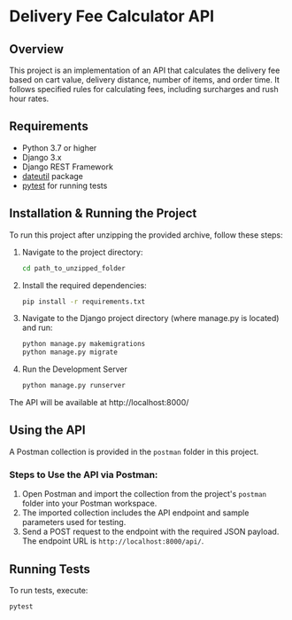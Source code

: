 # Delivery Fee Calculator API

## Overview
This project is an implementation of an API that calculates the delivery fee based on cart value, delivery distance, number of items, and order time. It follows specified rules for calculating fees, including surcharges and rush hour rates.

## Requirements
- Python 3.7 or higher
- Django 3.x
- Django REST Framework
- [dateutil](https://pypi.org/project/python-dateutil/) package
- [pytest](https://pypi.org/project/pytest/) for running tests

## Installation & Running the Project
To run this project after unzipping the provided archive, follow these steps:

1. Navigate to the project directory:
   ```bash
   cd path_to_unzipped_folder 
   ```
   
3. Install the required dependencies:
   ```bash
   pip install -r requirements.txt
   ```
   
4. Navigate to the Django project directory (where manage.py is located) and run:

   ```bash
   python manage.py makemigrations
   python manage.py migrate
   ```
   
5. Run the Development Server
   
   ```bash
   python manage.py runserver
   ```
   
The API will be available at http://localhost:8000/


## Using the API

A Postman collection is provided in the `postman` folder in this project.

### Steps to Use the API via Postman:
1. Open Postman and import the collection from the project's `postman` folder into your Postman workspace.
2. The imported collection includes the API endpoint and sample parameters used for testing.
3. Send a POST request to the endpoint with the required JSON payload. The endpoint URL is `http://localhost:8000/api/`.


## Running Tests

To run tests, execute:

   ```bash
   pytest
   ```